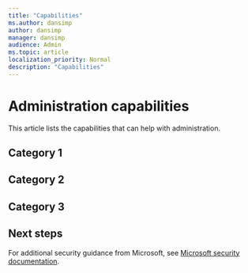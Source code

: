 ```yaml
---
title: "Capabilities"
ms.author: dansimp
author: dansimp
manager: dansimp
audience: Admin
ms.topic: article
localization_priority: Normal
description: "Capabilities"
---
```


# Administration capabilities
This article lists the capabilities that can help with administration.

## Category 1


## Category 2


## Category 3 


## Next steps
For additional security guidance from Microsoft, see [Microsoft security documentation](https://docs.microsoft.com/security/).
